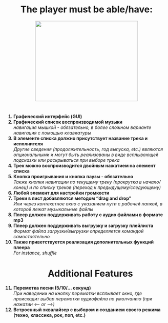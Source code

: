 <h1 align='center'>The player must be able/have:</h1>

<p align="center"><img src="https://media4.giphy.com/media/3o6MbbT5ctRJeOnPIA/giphy.gif?cid=ecf05e47d5vu65twsl9nibtl4wwmg8ysvkboodz2g1uqm44n&rid=giphy.gif&ct=g" width="320" height="250"/></p>

<h1></h1>
<ol type="1"><b>
<li>Графический интерфейс (GUI)</li>
   
<li>Графический список воспроизводимой музыки</li></b>   
<i>навигация мышкой - обязательно, в более сложном варианте навигация с помощью клавиатуры</i><b>   
   
<li>В элементе списка должно присутствует название трека и исполнителя</li></b>  
<i>Другие сведения (продолжительность, год выпуска, etc.) являются опциональными и могут
быть реализованы в виде всплывающей подсказки или раскрываться при выборе трека</i><b>

<li>Трек можно воспроизводится двойным нажатием на элемент списка</li>

<li>Кнопка проигрывания и кнопка паузы - обязательно</li></b>
<i>Также кнопки навигации по текущему треку (прокрутка в начало/конец) и по списку треков (переход к предыдущему/следующему)</i><b>     
   
<li>Любой элемент для настройки громкости</li>

<li>Треки в лист добавляются методом “drag and drop”</li></b>
<i>Или через контекстное окно с указанием пути с рабочей папкой, в которой лежат музыкальные файлы</i><b>  

<li>Плеер должен поддерживать работу с аудио файлами в формате mp3</li>

<li>Плеер должен поддерживать выгрузку и загрузку плейлиста</li></b>
<i>Формат файла загрузки/выгрузки определяется командой самостоятельно</i><b> 

<li>Также приветствуется реализация дополнительных функций плеера</li></b>
<i>For instance, shuffle</i><b> 

<h1 align="center">Additional Features</h1>
   
<li>Перемотка песни (5/10/… секунд)</li></b>
<i>При наведении на кнопку перемотки всплывает окно, где происходит выбор перемотки аудиофайла по умолчанию (при нажатии <— or —>)</i><b>    

<li>Встроенный эквалайзер с выбором и созданием своего режима (техно, классика, рок, поп, etc.)</li>
